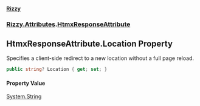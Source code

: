 #### [Rizzy](index.md 'index')
### [Rizzy.Attributes](Rizzy.Attributes.md 'Rizzy.Attributes').[HtmxResponseAttribute](Rizzy.Attributes.HtmxResponseAttribute.md 'Rizzy.Attributes.HtmxResponseAttribute')

## HtmxResponseAttribute.Location Property

Specifies a client-side redirect to a new location without a full page reload.

```csharp
public string? Location { get; set; }
```

#### Property Value
[System.String](https://docs.microsoft.com/en-us/dotnet/api/System.String 'System.String')